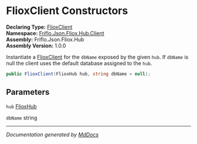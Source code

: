 ﻿<!--  
  <auto-generated>   
    The contents of this file were generated by a tool.  
    Changes to this file may be list if the file is regenerated  
  </auto-generated>   
-->

# FlioxClient Constructors

**Declaring Type:** [FlioxClient](../index.md)  
**Namespace:** [Friflo.Json.Fliox.Hub.Client](../../index.md)  
**Assembly:** Friflo.Json.Fliox.Hub  
**Assembly Version:** 1.0.0

Instantiate a [FlioxClient](../index.md) for the `dbName` exposed by the given `hub`. If `dbName` is null the client uses the default database assigned to the `hub`.

```csharp
public FlioxClient(FlioxHub hub, string dbName = null);
```

## Parameters

`hub`  [FlioxHub](../../../Host/FlioxHub/index.md)

`dbName`  string

___

*Documentation generated by [MdDocs](https://github.com/ap0llo/mddocs)*
